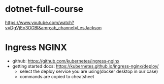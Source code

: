 # dotnet-full-course

https://www.youtube.com/watch?v=DgVjEo3OGBI&amp;ab_channel=LesJackson

# Ingress NGINX

- github: https://github.com/kubernetes/ingress-nginx
- getting started docs: https://kubernetes.github.io/ingress-nginx/deploy/
  - select the deploy service you are using(docker desktop in our case)
  - commands are copied to cheatsheet
